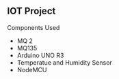 ## IOT Project 
Components Used
- MQ 2
- MQ135
- Arduino UNO R3
- Temperatue and Humidity Sensor
- NodeMCU

